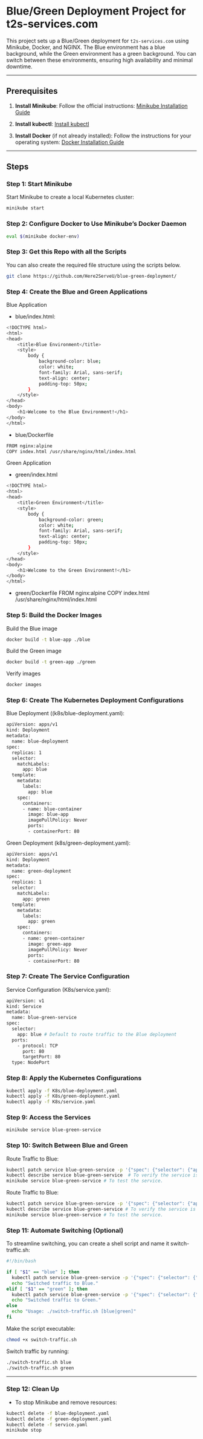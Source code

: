 # Blue/Green Deployment Project for t2s-services.com

This project sets up a Blue/Green deployment for `t2s-services.com` using Minikube, Docker, and NGINX. The Blue environment has a blue background, while the Green environment has a green background. You can switch between these environments, ensuring high availability and minimal downtime.

---

## Prerequisites

1. **Install Minikube**:
Follow the official instructions: [Minikube Installation Guide](https://minikube.sigs.k8s.io/docs/start/)

2. **Install kubectl**:
[Install kubectl](https://kubernetes.io/docs/tasks/tools/install-kubectl/)

4. **Install Docker** (if not already installed):
Follow the instructions for your operating system: [Docker Installation Guide](https://docs.docker.com/get-docker/)

---

## Steps

### Step 1: Start Minikube

Start Minikube to create a local Kubernetes cluster:

```bash
minikube start
```

### Step 2: Configure Docker to Use Minikube’s Docker Daemon

```bash
eval $(minikube docker-env)
```

### Step 3: Get this Repo with all the Scripts
You can also create the required file structure using the scripts below. 
```bash
git clone https://github.com/Here2ServeU/blue-green-deployment/
```

### Step 4: Create the Blue and Green Applications

Blue Application
- blue/index.html:
```bash
<!DOCTYPE html>
<html>
<head>
    <title>Blue Environment</title>
    <style>
        body {
            background-color: blue;
            color: white;
            font-family: Arial, sans-serif;
            text-align: center;
            padding-top: 50px;
        }
    </style>
</head>
<body>
    <h1>Welcome to the Blue Environment!</h1>
</body>
</html>
```
- blue/Dockerfile
```bash
FROM nginx:alpine
COPY index.html /usr/share/nginx/html/index.html
```

Green Application 
- green/index.html
```bash
<!DOCTYPE html>
<html>
<head>
    <title>Green Environment</title>
    <style>
        body {
            background-color: green;
            color: white;
            font-family: Arial, sans-serif;
            text-align: center;
            padding-top: 50px;
        }
    </style>
</head>
<body>
    <h1>Welcome to the Green Environment!</h1>
</body>
</html>
```
- green/Dockerfile
FROM nginx:alpine
COPY index.html /usr/share/nginx/html/index.html

### Step 5: Build the Docker Images
Build the Blue image
```bash
docker build -t blue-app ./blue
```

Build the Green image
```bash
docker build -t green-app ./green
```

Verify images
```bash
docker images
```

### Step 6: Create The Kubernetes Deployment Configurations

Blue Deployment ((k8s/blue-deployment.yaml):
```bash
apiVersion: apps/v1
kind: Deployment
metadata:
  name: blue-deployment
spec:
  replicas: 1
  selector:
    matchLabels:
      app: blue
  template:
    metadata:
      labels:
        app: blue
    spec:
      containers:
      - name: blue-container
        image: blue-app
        imagePullPolicy: Never
        ports:
        - containerPort: 80
```

Green Deployment (k8s/green-deployment.yaml):
```bash
apiVersion: apps/v1
kind: Deployment
metadata:
  name: green-deployment
spec:
  replicas: 1
  selector:
    matchLabels:
      app: green
  template:
    metadata:
      labels:
        app: green
    spec:
      containers:
      - name: green-container
        image: green-app
        imagePullPolicy: Never
        ports:
        - containerPort: 80
```

### Step 7: Create The Service Configuration
Service Configuration (K8s/service.yaml):
```bash
apiVersion: v1
kind: Service
metadata:
  name: blue-green-service
spec:
  selector:
    app: blue # Default to route traffic to the Blue deployment
  ports:
    - protocol: TCP
      port: 80
      targetPort: 80
  type: NodePort
```

### Step 8: Apply the Kubernetes Configurations
```bash
kubectl apply -f K8s/blue-deployment.yaml
kubectl apply -f K8s/green-deployment.yaml
kubectl apply -f K8s/service.yaml
```

### Step 9: Access the Services
```bash
minikube service blue-green-service
```

### Step 10: Switch Between Blue and Green 
Route Traffic to Blue:
```bash
kubectl patch service blue-green-service -p '{"spec": {"selector": {"app": "blue"}}}'
kubectl describe service blue-green-service  # To verify the service is routing to Blue.
minikube service blue-green-service # To test the service. 
```

Route Traffic to Blue:
```bash
kubectl patch service blue-green-service -p '{"spec": {"selector": {"app": "green"}}}'
kubectl describe service blue-green-service # To verify the service is routing to Green
minikube service blue-green-service # To test the service.
```

### Step 11: Automate Switching (Optional)
To streamline switching, you can create a shell script and name it switch-traffic.sh:
```bash
#!/bin/bash

if [ "$1" == "blue" ]; then
  kubectl patch service blue-green-service -p '{"spec": {"selector": {"app": "blue"}}}'
  echo "Switched traffic to Blue."
elif [ "$1" == "green" ]; then
  kubectl patch service blue-green-service -p '{"spec": {"selector": {"app": "green"}}}'
  echo "Switched traffic to Green."
else
  echo "Usage: ./switch-traffic.sh [blue|green]"
fi
```

Make the script executable: 
```bash
chmod +x switch-traffic.sh
```

Switch traffic by running: 
```bash
./switch-traffic.sh blue
./switch-traffic.sh green
```

----
### Step 12: Clean Up
* To stop Minikube and remove resources:
```bash
kubectl delete -f blue-deployment.yaml
kubectl delete -f green-deployment.yaml
kubectl delete -f service.yaml
minikube stop
```
